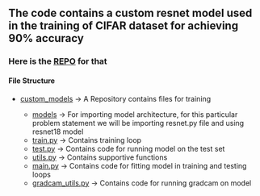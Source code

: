 ## The code contains a custom resnet model used in the training of CIFAR dataset for achieving 90% accuracy

### Here is the [REPO](https://github.com/deepanshudashora/ERAV1/tree/master/session10) for that 

#### File Structure

* [custom_models](https://github.com/deepanshudashora/custom_models) -> A Repository contains files for training

  * [models](https://github.com/deepanshudashora/custom_models/tree/main/models) -> For importing model architecture, for this particular problem statement we will be importing resnet.py file and using resnet18 model
  * [train.py](https://github.com/deepanshudashora/custom_models/blob/main/train.py) -> Contains training loop
  * [test.py](https://github.com/deepanshudashora/custom_models/blob/main/test.py) -> Contains code for running model on the test set
  * [utils.py](https://github.com/deepanshudashora/custom_models/blob/main/utils.py) -> Contains supportive functions
  * [main.py](https://github.com/deepanshudashora/custom_models/blob/main/main.py) -> Contains code for fitting model in training and testing loops
  * [gradcam_utils.py](https://github.com/deepanshudashora/custom_models/blob/main/gradcam_utils.py) -> Contains code for running gradcam on model 
